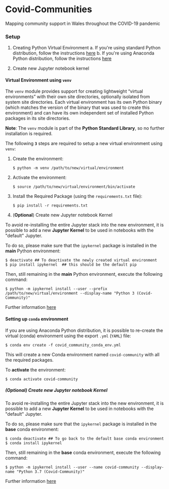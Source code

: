 # Covid-Communities
Mapping community support in Wales throughout the COVID-19 pandemic


### Setup 

1. Creating Python Virtual Environment
    a. If you're using standard Python distribution, follow the instructions [here](#venv)
    b. If you're using Anaconda Python distribution, follow the instructions [here](#conda)
    
2. Create new Jupyter notebook kernel


<a name="venv"></a>
#### Virtual Environment using `venv`

The `venv` module provides support for creating lightweight “virtual environments” with their own site directories, 
optionally isolated from system site directories. 
Each virtual environment has its own Python binary 
(which matches the version of the binary that was used to create this environment) 
and can have its own independent set of installed Python packages in its site directories.

**Note**: The `venv` module is part of the **Python Standard Library**, so no further installation is required.

The following **`3`** steps are required to setup a new virtual environment using `venv`:

1. Create the environment:
    ```shell script
    $ python -m venv /path/to/new/virtual/environment
    ```
2. Activate the environment:
    ```shell script
    $ source /path/to/new/virtual/environment/bin/activate
    ```
3. Install the Required Package (using the `requirements.txt` file):
    ```shell script
    $ pip install -r requirements.txt
    ```
4. (**Optional**) Create new Jupyter notebook Kernel

To avoid re-installing the entire Jupyter stack into the new environment, it is possible to 
add a new **Jupyter Kernel** to be used in notebooks with the "default" Jupyter.

To do so, please make sure that the `ipykernel` package is installed in the **main** Python environment:

```shell script
$ deactivate ## To deactivate the newly created virtual environment
$ pip install ipykernel  ## this should be the default pip 
```

Then, still remaining in the **main** Python environment, execute the following command:
```shell script
$ python -m ipykernel install --user --prefix /path/to/new/virtual/environment --display-name "Python 3 (Covid-Community)"
```

Further information [here](https://ipython.readthedocs.io/en/stable/install/kernel_install.html)

<a name="conda"></a>
#### Setting up `conda` environment

If you are using Anaconda Python distribution, it is possible to re-create the virtual (conda)
environment using the export `.yml` (`YAML`) file:

```shell script
$ conda env create -f covid_community_conda_env.yml
```

This will create a new Conda environment named `covid-community` with all the required packages.

To **activate** the environment:
```shell script
$ conda activate covid-community
``` 

##### (**Optional**) Create new Jupyter notebook Kernel

To avoid re-installing the entire Jupyter stack into the new environment, it is possible to 
add a new **Jupyter Kernel** to be used in notebooks with the "default" Jupyter.

To do so, please make sure that the `ipykernel` package is installed in the **base** conda environment:

```shell script
$ conda deactivate ## To go back to the default base conda environment
$ conda install ipykernel 
```

Then, still remaining in the **base** conda environment, execute the following command:
```shell script
$ python -m ipykernel install --user --name covid-community --display-name "Python 3.7 (Covid-Community)"
```

Further information [here](https://ipython.readthedocs.io/en/stable/install/kernel_install.html)